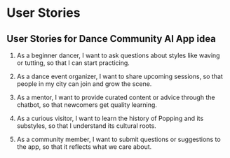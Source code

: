 # User Stories

## User Stories for Dance Community AI App idea

1. As a beginner dancer, I want to ask questions about styles like waving or tutting, so that I can start practicing.

2. As a dance event organizer, I want to share upcoming sessions, so that people in my city can join and grow the scene.

3. As a mentor, I want to provide curated content or advice through the chatbot, so that newcomers get quality learning.

4. As a curious visitor, I want to learn the history of Popping and its substyles, so that I understand its cultural roots.

5. As a community member, I want to submit questions or suggestions to the app, so that it reflects what we care about.